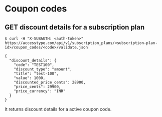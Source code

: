 # Coupon codes

## GET discount details for a subscription plan

```shell
$ curl -H "X-SUBAUTH: <auth-token>" https://accesstype.com/api/v1/subscription_plans/<subscription-plan-id>/coupon_codes/<code>/validate.json

{
  "discount_details": {
    "code": "TEST100",
    "discount_type": "amount",
    "title": "test-100",
    "value": 1000,
    "discounted_price_cents": 28900,
    "price_cents": 29900,
    "price_currency": "INR"
  }
}

```

It returns discount details for a active coupon code.
